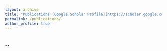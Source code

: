 ```yaml
---
layout: archive
title: "Publications [Google Scholar Profile](https://scholar.google.com/citations?user=ANjIkWUAAAAJ&hl=en)"
permalink: /publications/
author_profile: true
---
```


## ..
